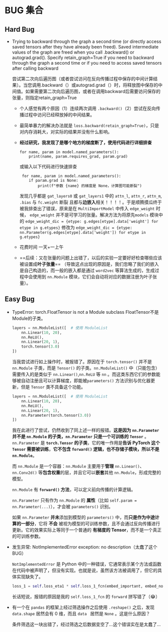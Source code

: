 # BUG 集合

## Hard Bug

* Trying to backward through the graph a second time (or directly access saved tensors after they have already been freed). Saved intermediate values of the graph are freed when you call .backward() or autograd.grad(). Specify retain_graph=True if you need to backward through the graph a second time or if you need to access saved tensors after calling backward

  尝试第二次向后遍历图（或者尝试访问在反向传播过程中保存的中间计算结果）。当您调用.backward（）或autograd.grad（）时，将释放图中保存的中间值。如果需要第二次向后遍历图，或者在调用backward后需要访问保存的张量，则指定retain_graph=True

  * 个人感觉有两个原因（1）连续两次调用 `.backward()`（2）尝试在反向传播过程中访问已经释放掉的中间结果。
  * 最简单暴力的解决办法就是 `loss.backward(retain_graph=True)`，只是对内存消耗大，对实际的结果并没有什么影响。
  * **经过研究，我发现了是哪个地方的梯度断了，使用代码进行详细排查**
  
    ```
    for name, param in model.named_parameters(): 
        print(name, param.requires_grad, param.grad)
    ```
    或输入以下代码进行快速排查
    ```
     for name, param in model.named_parameters():
        if param.grad is None:
            print(f"参数 {name} 的梯度是 None，计算图可能断裂")
    ```
    发现几乎都是 `gat_layers0` 或 `gat_layers1` 中的 `attn_l`, `attn_r`, `attn_m`, `.bias` 与 `fc.weight` 断裂 且都与**边嵌入**相关！！！！。于是顺腾摸瓜终于被我排查出了错误，原来是在 `MultiImportModel` 中传入 `edge_weight` 时候， `edge_weight` 并不是可学习的张量。解决方法为将原先`models` 模块中的 `edge_weight_dic = {etype: g.edges[etype].data['weight'] for etype in g.etypes}` 修改为 `edge_weight_dic = {etype: nn.Parameter(g.edges[etype].data['weight']) for etype in g.etypes}`
  * 花费时间 一天+一上午
  * ==后续：又在张量的问题上出错了，以后的实验一定要好好检查哪些应该被设置成**叶子张量**== （导致这点出现的原因是，我们忽略了我们的嵌入是自己构造的，而一般的嵌入都是通过 `word2vec` 等算法生成的，生成过程中会使用到 `nn.Module` 模块，它们会自动将对应的数据注册为叶子张量）。

## Easy Bug

* TypeError: torch.FloatTensor is not a Module subclass
  FloatTensor不是Module的子类。

  ```python
  layers = nn.ModuleList([  # 使用 ModuleList
      nn.Linear(10, 20),
      nn.ReLU(),
      nn.Linear(20, 1),
      torch.tensor(3.0)
  ])
  ```

  当我尝试进行如上操作时，被报错了。原因在于 `torch.tensor()` 并不是 `nn.Module` 子类，而是 `Tensor()` 的子类。`nn.ModuleList()` 中（只能包含）需要传入的是类似于 `nn.Linear()`,`nn.ReLU` 等 `nn` 。而这类东西它们的参数能够被自动注册且可以计算梯度，即能被`parameters()` 方法识别与优化器更新，但是 `Tensor` 类不具备这个功能。

  
  
  ```python
  layers = nn.ModuleList([  # 使用 ModuleList
      nn.Linear(10, 20),
      nn.ReLU(),
      nn.Linear(20, 1),
      nn.Parameter(torch.tensor(3.0))
  ])
  ```
  
  我在此进行了尝试，仍然收到了同上述一样的报错。**这是因为 `nn.Parameter` 并不是 `nn.Module`  的子类，`nn.Parameter` 只是一个可训练的 `Tensor`** 。`nn.Parameter` 是 **`torch.Tensor` 的子类**，它的唯一作用是**告诉 PyTorch 这个 `Tensor` 需要被训练**，**它不包含 `forward()` 逻辑，也不存储子模块，所以不是 `nn.Module`**。
  
  而 `nn.Module` 是一个容器：`nn.Module` 主要用于**管理** `nn.Linear()`、`nn.Conv2d()` 等**包含权重**的层，并且它可以**嵌套**其他 `nn.Module`，形成完整的模型。
  
  `nn.Module` 有 **`forward()` 方法**，可以定义前向传播的计算逻辑。
  
  `nn.Parameter` 只有作为 `nn.Module` 的 **属性**（比如 `self.param = nn.Parameter(...)`），才会被 `parameters()` 识别。
  
  如果 `nn.Parameter` **并未**添加到模型的 `parameters()` 中，而**只是作为中途计算的一部分**，它将 **不会** 被视为模型的可训练参数，且不会通过反向传播进行更新。它的效果实际上等同于一个普通的 **有梯度的 Tensor**，而不是一个真正的可训练参数。

* 发生异常: NotImplementedError exception: no description（太蠢了这个BUG）

  `NotImplementedError` 是 Python 中的一种错误，它通常表示某个方法或函数在代码中被声明了，但没有实现。也就是说，虽然该方法被调用了，但它的具体实现缺失了。

  ```python
  loss_1 = self.loss_eta1 * self.loss_1_fcn(embed_important, embed_normal)
  ```

  长话短说，报错的原因是我的 `self.loss_1_fcn` 的 `forward` 拼写错了（😂）

* 有一个在 `pandas` 的框架上经过筛选操作之后使用 `.reshape()` 之后，发现 `data.shape` 居然会有 0 维，而且 `data ` 居然是 `None` 。这是什么原因？

  条件筛选这一块出错了，经过筛选之后数据变空了...这个错误实在是太蠢了...
